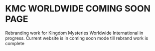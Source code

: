 # KMC WORLDWIDE COMING SOON PAGE

Rebranding work for Kingdom Mysteries Worldwide International in progress. 
Current website is in coming soon mode till rebrand work is complete
